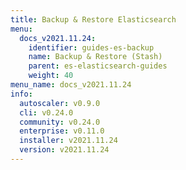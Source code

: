```yaml
---
title: Backup & Restore Elasticsearch
menu:
  docs_v2021.11.24:
    identifier: guides-es-backup
    name: Backup & Restore (Stash)
    parent: es-elasticsearch-guides
    weight: 40
menu_name: docs_v2021.11.24
info:
  autoscaler: v0.9.0
  cli: v0.24.0
  community: v0.24.0
  enterprise: v0.11.0
  installer: v2021.11.24
  version: v2021.11.24
---
```


